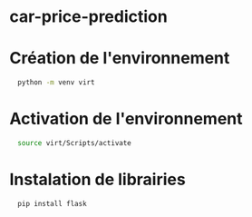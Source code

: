# car-price-prediction
# Création de l'environnement
```bash
  python -m venv virt
```
# Activation de l'environnement
```bash
  source virt/Scripts/activate
```
# Instalation de librairies
```bash
  pip install flask
```
